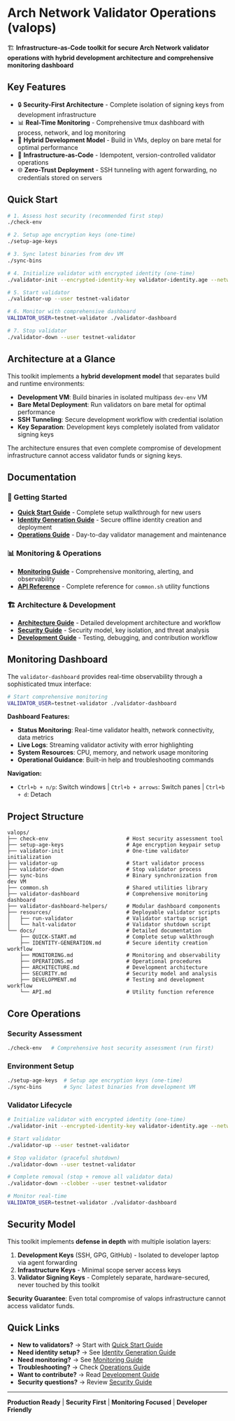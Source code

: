 # Arch Network Validator Operations (valops)

🏗️ **Infrastructure-as-Code toolkit for secure Arch Network validator operations with hybrid development architecture and comprehensive monitoring dashboard**

## Key Features

- 🔒 **Security-First Architecture** - Complete isolation of signing keys from development infrastructure
- 📊 **Real-Time Monitoring** - Comprehensive tmux dashboard with process, network, and log monitoring  
- 🚀 **Hybrid Development Model** - Build in VMs, deploy on bare metal for optimal performance
- 🔄 **Infrastructure-as-Code** - Idempotent, version-controlled validator operations
- 🌐 **Zero-Trust Deployment** - SSH tunneling with agent forwarding, no credentials stored on servers

## Quick Start

```bash
# 1. Assess host security (recommended first step)
./check-env

# 2. Setup age encryption keys (one-time)
./setup-age-keys

# 3. Sync latest binaries from dev VM
./sync-bins

# 4. Initialize validator with encrypted identity (one-time)
./validator-init --encrypted-identity-key validator-identity.age --network testnet --user testnet-validator

# 5. Start validator
./validator-up --user testnet-validator

# 6. Monitor with comprehensive dashboard
VALIDATOR_USER=testnet-validator ./validator-dashboard

# 7. Stop validator
./validator-down --user testnet-validator
```

## Architecture at a Glance

This toolkit implements a **hybrid development model** that separates build and runtime environments:

- **Development VM**: Build binaries in isolated multipass `dev-env` VM
- **Bare Metal Deployment**: Run validators on bare metal for optimal performance
- **SSH Tunneling**: Secure development workflow with credential isolation
- **Key Separation**: Development keys completely isolated from validator signing keys

The architecture ensures that even complete compromise of development infrastructure cannot access validator funds or signing keys.

## Documentation

### 🚀 Getting Started
- **[Quick Start Guide](docs/QUICK-START.md)** - Complete setup walkthrough for new users
- **[Identity Generation Guide](docs/IDENTITY-GENERATION.md)** - Secure offline identity creation and deployment
- **[Operations Guide](docs/OPERATIONS.md)** - Day-to-day validator management and maintenance

### 📊 Monitoring & Operations  
- **[Monitoring Guide](docs/MONITORING.md)** - Comprehensive monitoring, alerting, and observability
- **[API Reference](docs/API.md)** - Complete reference for `common.sh` utility functions

### 🏗️ Architecture & Development
- **[Architecture Guide](docs/ARCHITECTURE.md)** - Detailed development architecture and workflow
- **[Security Guide](docs/SECURITY.md)** - Security model, key isolation, and threat analysis  
- **[Development Guide](docs/DEVELOPMENT.md)** - Testing, debugging, and contribution workflow

## Monitoring Dashboard

The `validator-dashboard` provides real-time observability through a sophisticated tmux interface:

```bash
# Start comprehensive monitoring
VALIDATOR_USER=testnet-validator ./validator-dashboard
```

**Dashboard Features:**
- **Status Monitoring**: Real-time validator health, network connectivity, data metrics
- **Live Logs**: Streaming validator activity with error highlighting
- **System Resources**: CPU, memory, and network usage monitoring
- **Operational Guidance**: Built-in help and troubleshooting commands

**Navigation:**
- `Ctrl+b + n/p`: Switch windows | `Ctrl+b + arrows`: Switch panes | `Ctrl+b + d`: Detach

## Project Structure

```
valops/
├── check-env                         # Host security assessment tool
├── setup-age-keys                    # Age encryption keypair setup
├── validator-init                    # One-time validator initialization
├── validator-up                      # Start validator process
├── validator-down                    # Stop validator process
├── sync-bins                         # Binary synchronization from dev VM  
├── common.sh                         # Shared utilities library
├── validator-dashboard               # Comprehensive monitoring dashboard
├── validator-dashboard-helpers/      # Modular dashboard components
├── resources/                        # Deployable validator scripts
│   ├── run-validator                 # Validator startup script
│   └── halt-validator                # Validator shutdown script
└── docs/                             # Detailed documentation
    ├── QUICK-START.md                # Complete setup walkthrough
    ├── IDENTITY-GENERATION.md        # Secure identity creation workflow
    ├── MONITORING.md                 # Monitoring and observability
    ├── OPERATIONS.md                 # Operational procedures  
    ├── ARCHITECTURE.md               # Development architecture
    ├── SECURITY.md                   # Security model and analysis
    ├── DEVELOPMENT.md                # Testing and development workflow
    └── API.md                        # Utility function reference
```

## Core Operations

### Security Assessment
```bash
./check-env   # Comprehensive host security assessment (run first)
```

### Environment Setup
```bash
./setup-age-keys  # Setup age encryption keys (one-time)
./sync-bins       # Sync latest binaries from development VM
```

### Validator Lifecycle
```bash
# Initialize validator with encrypted identity (one-time)
./validator-init --encrypted-identity-key validator-identity.age --network testnet --user testnet-validator

# Start validator
./validator-up --user testnet-validator

# Stop validator (graceful shutdown)  
./validator-down --user testnet-validator

# Complete removal (stop + remove all validator data)
./validator-down --clobber --user testnet-validator

# Monitor real-time
VALIDATOR_USER=testnet-validator ./validator-dashboard
```

## Security Model

This toolkit implements **defense in depth** with multiple isolation layers:

1. **Development Keys** (SSH, GPG, GitHub) - Isolated to developer laptop via agent forwarding
2. **Infrastructure Keys** - Minimal scope server access keys  
3. **Validator Signing Keys** - Completely separate, hardware-secured, never touched by this toolkit

**Security Guarantee**: Even total compromise of valops infrastructure cannot access validator funds.

## Quick Links

- **New to validators?** → Start with [Quick Start Guide](docs/QUICK-START.md)
- **Need identity setup?** → See [Identity Generation Guide](docs/IDENTITY-GENERATION.md)
- **Need monitoring?** → See [Monitoring Guide](docs/MONITORING.md)  
- **Troubleshooting?** → Check [Operations Guide](docs/OPERATIONS.md)
- **Want to contribute?** → Read [Development Guide](docs/DEVELOPMENT.md)
- **Security questions?** → Review [Security Guide](docs/SECURITY.md)

---

**Production Ready** | **Security First** | **Monitoring Focused** | **Developer Friendly**

